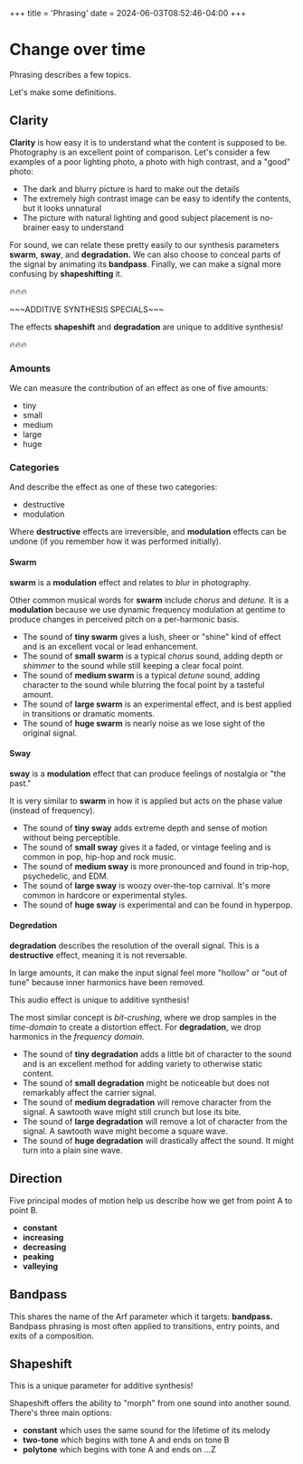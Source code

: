 +++
title = 'Phrasing'
date = 2024-06-03T08:52:46-04:00
+++

# Change over time

Phrasing describes a few topics. 

Let's make some definitions.

## Clarity


**Clarity** is how easy it is to understand what the content is supposed to be. Photography is an excellent point of comparison. Let's consider a few examples of a poor lighting photo, a photo with high contrast, and a "good" photo:

- The dark and blurry picture is hard to make out the details
- The extremely high contrast image can be easy to identify the contents, but it looks unnatural
- The picture with natural lighting and good subject placement is no-brainer easy to understand
  
For sound, we can relate these pretty easily to our synthesis parameters **swarm**, **sway**, and **degradation.**
We can also choose to conceal parts of the signal by animating its **bandpass**.
Finally, we can make a signal more confusing by **shapeshifting** it.

🔥🔥🔥

\~\~\~ADDITIVE SYNTHESIS SPECIALS~~~

The effects **shapeshift** and **degradation** are unique to additive synthesis!

🔥🔥🔥

### Amounts

We can measure the contribution of an effect as one of five amounts:

- tiny
- small
- medium
- large
- huge

### Categories

And describe the effect as one of these two categories:

- destructive
- modulation


Where **destructive** effects are irreversible, and **modulation** effects can be undone (if you remember how it was performed initially).
#### Swarm

**swarm** is a **modulation** effect and relates to *blur* in photography. 

Other common musical words for **swarm** include *chorus* and *detune.* It is a **modulation** because we use dynamic frequency modulation at gentime to produce changes in perceived pitch on a per-harmonic basis.
- The sound of **tiny swarm** gives a lush, sheer or "shine" kind of effect and is an excellent vocal or lead enhancement.
- The sound of **small swarm** is a typical *chorus* sound, adding depth or *shimmer* to the sound while still keeping a clear focal point.
- The sound of **medium swarm** is a typical *detune* sound, adding character to the sound while blurring the focal point by a tasteful amount.
- The sound of **large swarm** is an experimental effect, and is best applied in transitions or dramatic moments.
- The sound of **huge swarm** is nearly noise as we lose sight of the original signal.

#### Sway
**sway** is a **modulation** effect that can produce feelings of nostalgia or "the past."

It is very similar to **swarm** in how it is applied but acts on the phase value (instead of frequency). 
- The sound of **tiny sway** adds extreme depth and sense of motion without being perceptible. 
- The sound of **small sway** gives it a faded, or vintage feeling and is common in pop, hip-hop and rock music.
- The sound of **medium sway** is more pronounced and found in trip-hop, psychedelic, and EDM.
- The sound of **large sway** is woozy over-the-top carnival. It's more common in hardcore or experimental styles.
- The sound of **huge sway** is experimental and can be found in hyperpop.

#### Degredation
**degradation** describes the resolution of the overall signal. This is a **destructive** effect, meaning it is not reversable. 

In large amounts, it can make the input signal feel more "hollow" or "out of tune" because inner harmonics have been removed. 

This audio effect is unique to additive synthesis! 

The most similar concept is *bit-crushing*, where we drop samples in the *time-domain* to create a distortion effect. For **degradation**, we drop harmonics in the *frequency domain.* 
- The sound of **tiny degradation** adds a little bit of character to the sound and is an excellent method for adding variety to otherwise static content. 
- The sound of **small degradation** might be noticeable but does not remarkably affect the carrier signal. 
- The sound of **medium degradation** will remove character from the signal. A sawtooth wave might still crunch but lose its bite.
- The sound of **large degradation** will remove a lot of character from the signal. A sawtooth wave might become a square wave.
- The sound of **huge degradation** will drastically affect the sound. It might turn into a plain sine wave.

## Direction

Five principal modes of motion help us describe how we get from point A to point B. 
- **constant**
- **increasing**
- **decreasing**
- **peaking**
- **valleying**

## Bandpass

This shares the name of the Arf parameter which it targets: **bandpass.** Bandpass phrasing is most often applied to transitions, entry points, and exits of a composition. 

## Shapeshift

This is a unique parameter for additive synthesis! 

Shapeshift offers the ability to "morph" from one sound into another sound. There's three main options:

- **constant** which uses the same sound for the lifetime of its melody
- **two-tone** which begins with tone A and ends on tone B
- **polytone** which begins with tone A and ends on ...Z